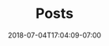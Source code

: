 ---
title: "Posts"
date: 2018-07-04T17:04:09-07:00
draft: false
disableComments: true
type: "posts"
---